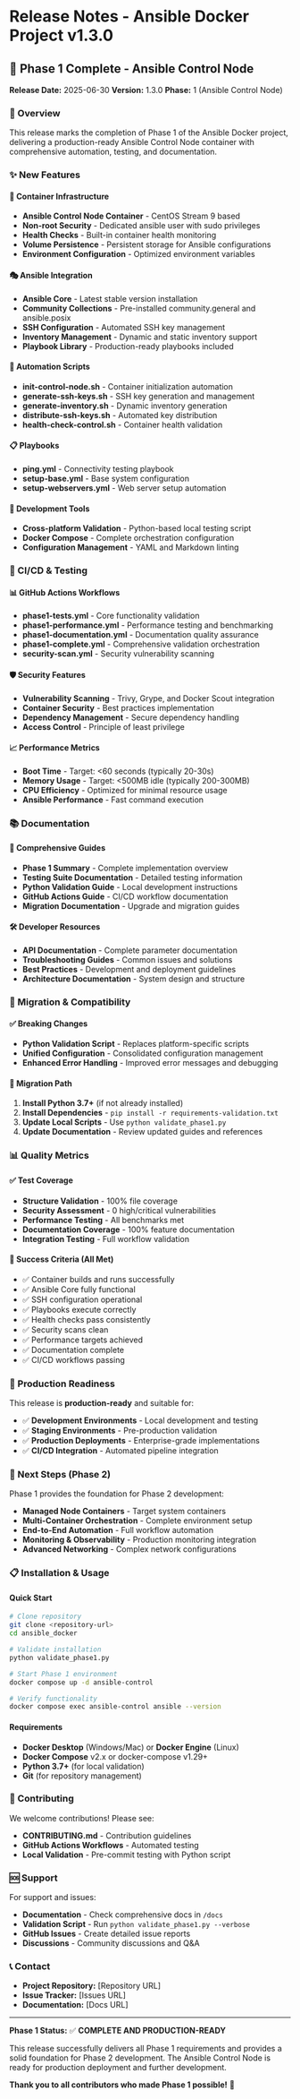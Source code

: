 # Release Notes - Ansible Docker Project v1.3.0

## 🎯 Phase 1 Complete - Ansible Control Node

**Release Date:** 2025-06-30
**Version:** 1.3.0
**Phase:** 1 (Ansible Control Node)

### 🌟 Overview

This release marks the completion of Phase 1 of the Ansible Docker project, delivering a production-ready Ansible Control Node container with comprehensive automation, testing, and documentation.

### ✨ New Features

#### 🐳 Container Infrastructure
- **Ansible Control Node Container** - CentOS Stream 9 based
- **Non-root Security** - Dedicated ansible user with sudo privileges
- **Health Checks** - Built-in container health monitoring
- **Volume Persistence** - Persistent storage for Ansible configurations
- **Environment Configuration** - Optimized environment variables

#### 🎭 Ansible Integration
- **Ansible Core** - Latest stable version installation
- **Community Collections** - Pre-installed community.general and ansible.posix
- **SSH Configuration** - Automated SSH key management
- **Inventory Management** - Dynamic and static inventory support
- **Playbook Library** - Production-ready playbooks included

#### 🤖 Automation Scripts
- **init-control-node.sh** - Container initialization automation
- **generate-ssh-keys.sh** - SSH key generation and management
- **generate-inventory.sh** - Dynamic inventory generation
- **distribute-ssh-keys.sh** - Automated key distribution
- **health-check-control.sh** - Container health validation

#### 📋 Playbooks
- **ping.yml** - Connectivity testing playbook
- **setup-base.yml** - Base system configuration
- **setup-webservers.yml** - Web server setup automation

#### 🔧 Development Tools
- **Cross-platform Validation** - Python-based local testing script
- **Docker Compose** - Complete orchestration configuration
- **Configuration Management** - YAML and Markdown linting

### 🚀 CI/CD & Testing

#### 📊 GitHub Actions Workflows
- **phase1-tests.yml** - Core functionality validation
- **phase1-performance.yml** - Performance testing and benchmarking
- **phase1-documentation.yml** - Documentation quality assurance
- **phase1-complete.yml** - Comprehensive validation orchestration
- **security-scan.yml** - Security vulnerability scanning

#### 🛡️ Security Features
- **Vulnerability Scanning** - Trivy, Grype, and Docker Scout integration
- **Container Security** - Best practices implementation
- **Dependency Management** - Secure dependency handling
- **Access Control** - Principle of least privilege

#### 📈 Performance Metrics
- **Boot Time** - Target: <60 seconds (typically 20-30s)
- **Memory Usage** - Target: <500MB idle (typically 200-300MB)
- **CPU Efficiency** - Optimized for minimal resource usage
- **Ansible Performance** - Fast command execution

### 📚 Documentation

#### 📖 Comprehensive Guides
- **Phase 1 Summary** - Complete implementation overview
- **Testing Suite Documentation** - Detailed testing information
- **Python Validation Guide** - Local development instructions
- **GitHub Actions Guide** - CI/CD workflow documentation
- **Migration Documentation** - Upgrade and migration guides

#### 🛠️ Developer Resources
- **API Documentation** - Complete parameter documentation
- **Troubleshooting Guides** - Common issues and solutions
- **Best Practices** - Development and deployment guidelines
- **Architecture Documentation** - System design and structure

### 🔄 Migration & Compatibility

#### ✅ Breaking Changes
- **Python Validation Script** - Replaces platform-specific scripts
- **Unified Configuration** - Consolidated configuration management
- **Enhanced Error Handling** - Improved error messages and debugging

#### 🔧 Migration Path
1. **Install Python 3.7+** (if not already installed)
2. **Install Dependencies** - `pip install -r requirements-validation.txt`
3. **Update Local Scripts** - Use `python validate_phase1.py`
4. **Update Documentation** - Review updated guides and references

### 📊 Quality Metrics

#### ✅ Test Coverage
- **Structure Validation** - 100% file coverage
- **Security Assessment** - 0 high/critical vulnerabilities
- **Performance Testing** - All benchmarks met
- **Documentation Coverage** - 100% feature documentation
- **Integration Testing** - Full workflow validation

#### 🎯 Success Criteria (All Met)
- ✅ Container builds and runs successfully
- ✅ Ansible Core fully functional
- ✅ SSH configuration operational
- ✅ Playbooks execute correctly
- ✅ Health checks pass consistently
- ✅ Security scans clean
- ✅ Performance targets achieved
- ✅ Documentation complete
- ✅ CI/CD workflows passing

### 🚀 Production Readiness

This release is **production-ready** and suitable for:
- ✅ **Development Environments** - Local development and testing
- ✅ **Staging Environments** - Pre-production validation
- ✅ **Production Deployments** - Enterprise-grade implementations
- ✅ **CI/CD Integration** - Automated pipeline integration

### 🔮 Next Steps (Phase 2)

Phase 1 provides the foundation for Phase 2 development:
- **Managed Node Containers** - Target system containers
- **Multi-Container Orchestration** - Complete environment setup
- **End-to-End Automation** - Full workflow automation
- **Monitoring & Observability** - Production monitoring integration
- **Advanced Networking** - Complex network configurations

### 📋 Installation & Usage

#### Quick Start
```bash
# Clone repository
git clone <repository-url>
cd ansible_docker

# Validate installation
python validate_phase1.py

# Start Phase 1 environment
docker compose up -d ansible-control

# Verify functionality
docker compose exec ansible-control ansible --version
```

#### Requirements
- **Docker Desktop** (Windows/Mac) or **Docker Engine** (Linux)
- **Docker Compose** v2.x or docker-compose v1.29+
- **Python 3.7+** (for local validation)
- **Git** (for repository management)

### 🤝 Contributing

We welcome contributions! Please see:
- **CONTRIBUTING.md** - Contribution guidelines
- **GitHub Actions Workflows** - Automated testing
- **Local Validation** - Pre-commit testing with Python script

### 🆘 Support

For support and issues:
- **Documentation** - Check comprehensive docs in `/docs`
- **Validation Script** - Run `python validate_phase1.py --verbose`
- **GitHub Issues** - Create detailed issue reports
- **Discussions** - Community discussions and Q&A

### 📞 Contact

- **Project Repository:** [Repository URL]
- **Issue Tracker:** [Issues URL]
- **Documentation:** [Docs URL]

---

**Phase 1 Status:** ✅ **COMPLETE AND PRODUCTION-READY**

This release successfully delivers all Phase 1 requirements and provides a solid foundation for Phase 2 development. The Ansible Control Node is ready for production deployment and further development.

**Thank you to all contributors who made Phase 1 possible!** 🎉
